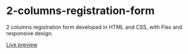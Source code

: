 # 2-columns-registration-form

2 columns registration form developed in HTML and CSS, with Flex and responsive design.

[Live preview](https://rojaslabs.github.io/2-columns-registration-form/)